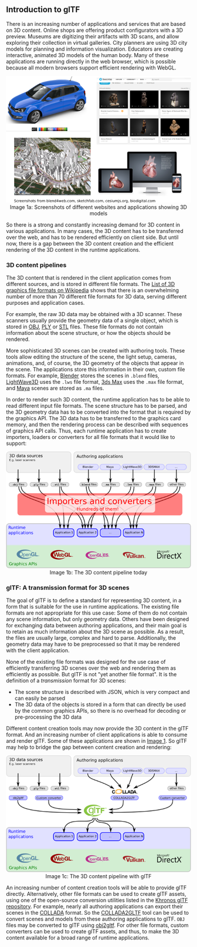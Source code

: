 
## Introduction to glTF

There is an increasing number of applications and services that are based on 3D content. Online shops are offering product configurators with a 3D preview. Museums are digitizing their artifacts with 3D scans, and allow exploring their collection in virtual galleries. City planners are using 3D city models for planning and information visualization. Educators are creating interactive, animated 3D models of the human body. Many of these applications are running directly in the web browser, which is possible because all modern browsers support efficient rendering with WebGL.

<p align="center">
<img src="images/applications.png" /><br>
<a name="applications-png"></a>Image 1a: Screenshots of different websites and applications showing 3D models
</p>

So there is a strong and constantly increasing demand for 3D content in various applications. In many cases, the 3D content has to be transferred over the web, and has to be rendered efficiently on client side. But until now, there is a gap between the 3D content creation and the efficient rendering of the 3D content in the runtime applications.


### 3D content pipelines

The 3D content that is rendered in the client application comes from different sources, and is stored in different file formats. The [List of 3D graphics file formats on Wikipedia](https://en.wikipedia.org/wiki/List_of_file_formats#3D_graphics) shows that there is an overwhelming number of more than 70 different file formats for 3D data, serving different purposes and application cases.  

For example, the raw 3D data may be obtained with a 3D scanner. These scanners usually provide the geometry data of a single object, which is stored in [OBJ](https://en.wikipedia.org/wiki/Wavefront_.obj_file), [PLY](https://en.wikipedia.org/wiki/PLY_(file_format)) or [STL](https://en.wikipedia.org/wiki/STL_(file_format)) files. These file formats do not contain information about the scene structure, or how the objects should be rendered.

More sophisticated 3D scenes can be created with authoring tools. These tools allow editing the structure of the scene, the light setup, cameras, animations, and, of course, the 3D geometry of the objects that appear in the scene. The applications store this information in their own, custom file formats. For example, [Blender](https://www.blender.org/) stores the scenes in `.blend` files, [LightWave3D](https://www.lightwave3d.com/) uses the `.lws` file format, [3ds Max](http://www.autodesk.com/3dsmax) uses the `.max` file format, and [Maya](http://www.autodesk.com/maya) scenes are stored as `.ma` files.

In order to render such 3D content, the runtime application has to be able to read different input file formats. The scene structure has to be parsed, and the 3D geometry data has to be converted into the format that is required by the graphics API. The 3D data has to be transferred to the graphics card memory, and then the rendering process can be described with sequences of graphics API calls. Thus, each runtime application has to create importers, loaders or converters for all file formats that it would like to support:

<p align="center">
<img src="images/contentPipeline.png" /><br>
<a name="contentPipeline-png"></a>Image 1b: The 3D content pipeline today
</p>


### glTF: A transmission format for 3D scenes

The goal of glTF is to define a standard for representing 3D content, in a form that is suitable for the use in runtime applications. The existing file formats are not appropriate for this use case: Some of them do not contain any scene information, but only geometry data. Others have been designed for exchanging data between authoring applications, and their main goal is to retain as much information about the 3D scene as possible. As a result, the files are usually large, complex and hard to parse. Additionally, the geometry data may have to be preprocessed so that it may be rendered with the client application.

None of the existing file formats was designed for the use case of efficiently transferring 3D scenes over the web and rendering them as efficiently as possible. But glTF is not "yet another file format". It is the definition of a *transmission* format for 3D scenes:

- The scene structure is described with JSON, which is very compact and can easily be parsed
- The 3D data of the objects is stored in a form that can directly be used by the common graphics APIs, so there is no overhead for decoding or pre-processing the 3D data

Different content creation tools may now provide the 3D content in the glTF format. And an increasing number of client applications is able to consume and render glTF. Some of these applications are shown in [Image 1](#applications-png). So glTF may help to bridge the gap between content creation and rendering:  

<p align="center">
<img src="images/contentPipelineWithGltf.png" /><br>
<a name="contentPipelineWithGltf-png"></a>Image 1c: The 3D content pipeline with glTF
</p>

An increasing number of content creation tools will be able to provide glTF directly. Alternatively, other file formats can be used to create glTF assets, using one of the open-source conversion utilities listed in the [Khronos glTF repository](https://github.com/KhronosGroup/glTF#converters). For example, nearly all authoring applications can export their scenes in the [COLLADA](https://www.khronos.org/collada/) format. So the [COLLADA2GLTF](https://github.com/KhronosGroup/glTF/tree/master/COLLADA2GLTF) tool can be used to convert scenes and models from these authoring applications to glTF. `OBJ` files may be converted to glTF using [obj2gltf](https://github.com/AnalyticalGraphicsInc/obj2gltf). For other file formats, custom converters can be used to create glTF assets, and thus, to make the 3D content available for a broad range of runtime applications.
